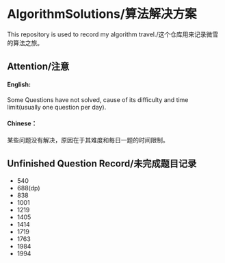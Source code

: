 # AlgorithmSolutions/算法解决方案
This repository is used to record my algorithm travel./这个仓库用来记录微雪的算法之旅。

## Attention/注意

#### English:
Some Questions have not solved, cause of its difficulty and time limit(usually one question per day).

#### Chinese：
某些问题没有解决，原因在于其难度和每日一题的时间限制。

## Unfinished Question Record/未完成题目记录

- 540
- 688(dp)
- 838
- 1001
- 1219
- 1405
- 1414
- 1719
- 1763
- 1984
- 1994

